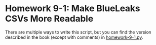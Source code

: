 # Homework 9-1: Make BlueLeaks CSVs More Readable

There are multiple ways to write this script, but you can find the version described in the book (except with comments) in [homework-9-1.py](./homework-9-1.py).
